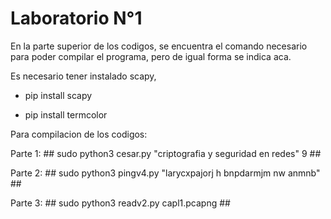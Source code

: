 # Laboratorio N°1 #

En la parte superior de los codigos, se encuentra el comando necesario para poder compilar el programa, pero de igual forma se indica aca.

Es necesario tener instalado scapy, 

- pip install scapy

- pip install termcolor

Para compilacion de los codigos:

Parte 1: ## sudo python3 cesar.py "criptografia y seguridad en redes" 9 ##

Parte 2: ## sudo python3 pingv4.py "larycxpajorj h bnpdarmjm nw anmnb" ##

Parte 3: ## sudo python3 readv2.py capl1.pcapng ##